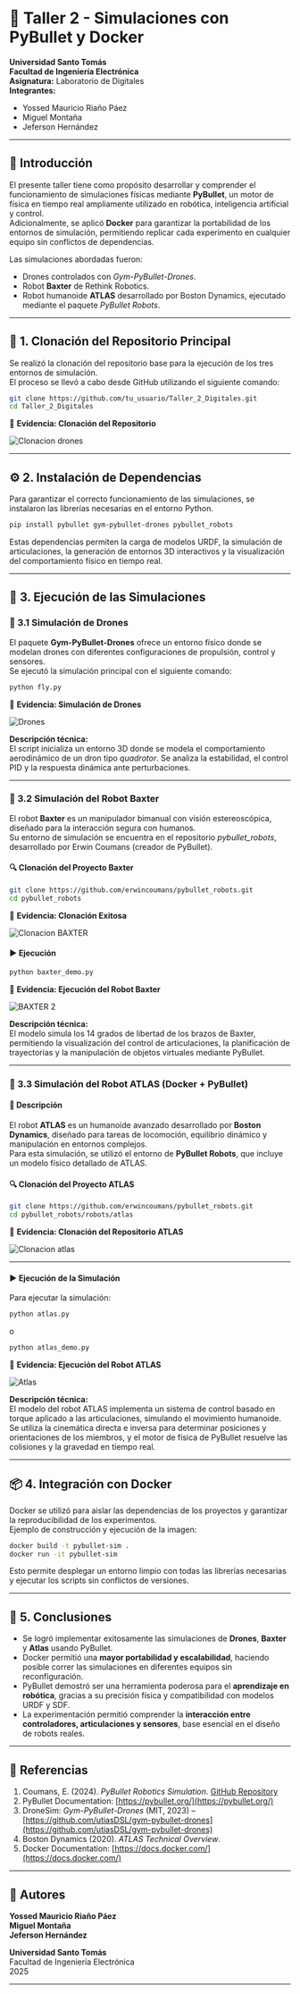 # 🧠 Taller 2 - Simulaciones con PyBullet y Docker

**Universidad Santo Tomás**  
**Facultad de Ingeniería Electrónica**  
**Asignatura:** Laboratorio de Digitales  
**Integrantes:**  
- Yossed Mauricio Riaño Páez  
- Miguel Montaña  
- Jeferson Hernández  

---

## 📘 Introducción

El presente taller tiene como propósito desarrollar y comprender el funcionamiento de simulaciones físicas mediante **PyBullet**, un motor de física en tiempo real ampliamente utilizado en robótica, inteligencia artificial y control.  
Adicionalmente, se aplicó **Docker** para garantizar la portabilidad de los entornos de simulación, permitiendo replicar cada experimento en cualquier equipo sin conflictos de dependencias.

Las simulaciones abordadas fueron:
- Drones controlados con *Gym-PyBullet-Drones*.  
- Robot **Baxter** de Rethink Robotics.  
- Robot humanoide **ATLAS** desarrollado por Boston Dynamics, ejecutado mediante el paquete *PyBullet Robots*.

---

## 🚀 1. Clonación del Repositorio Principal

Se realizó la clonación del repositorio base para la ejecución de los tres entornos de simulación.  
El proceso se llevó a cabo desde GitHub utilizando el siguiente comando:

```bash
git clone https://github.com/tu_usuario/Taller_2_Digitales.git
cd Taller_2_Digitales
```

📸 **Evidencia: Clonación del Repositorio**

![Clonacion drones](https://github.com/user-attachments/assets/3ca7d900-c220-49f3-b37d-e3f1c8851d78)


---

## ⚙️ 2. Instalación de Dependencias

Para garantizar el correcto funcionamiento de las simulaciones, se instalaron las librerías necesarias en el entorno Python.

```bash
pip install pybullet gym-pybullet-drones pybullet_robots
```

Estas dependencias permiten la carga de modelos URDF, la simulación de articulaciones, la generación de entornos 3D interactivos y la visualización del comportamiento físico en tiempo real.

---

## 🧩 3. Ejecución de las Simulaciones

### 🚁 3.1 Simulación de Drones

El paquete **Gym-PyBullet-Drones** ofrece un entorno físico donde se modelan drones con diferentes configuraciones de propulsión, control y sensores.  
Se ejecutó la simulación principal con el siguiente comando:

```bash
python fly.py
```

📸 **Evidencia: Simulación de Drones**

![Drones](https://github.com/user-attachments/assets/70dc88d8-09d0-4fca-b16e-07850c4da0b6)


**Descripción técnica:**  
El script inicializa un entorno 3D donde se modela el comportamiento aerodinámico de un dron tipo *quadrotor*. Se analiza la estabilidad, el control PID y la respuesta dinámica ante perturbaciones.

---

### 🤖 3.2 Simulación del Robot Baxter

El robot **Baxter** es un manipulador bimanual con visión estereoscópica, diseñado para la interacción segura con humanos.  
Su entorno de simulación se encuentra en el repositorio *pybullet_robots*, desarrollado por Erwin Coumans (creador de PyBullet).

#### 🔍 Clonación del Proyecto Baxter

```bash
git clone https://github.com/erwincoumans/pybullet_robots.git
cd pybullet_robots
```

📸 **Evidencia: Clonación Exitosa**

![Clonacion BAXTER](https://github.com/user-attachments/assets/8e624f40-62ff-4296-8405-e992ebacb5fa)


#### ▶️ Ejecución

```bash
python baxter_demo.py
```

📸 **Evidencia: Ejecución del Robot Baxter**

![BAXTER 2](https://github.com/user-attachments/assets/28aee52c-47f5-4d29-8577-c018f240b1b7)

**Descripción técnica:**  
El modelo simula los 14 grados de libertad de los brazos de Baxter, permitiendo la visualización del control de articulaciones, la planificación de trayectorias y la manipulación de objetos virtuales mediante PyBullet.

---

### 🦾 3.3 Simulación del Robot ATLAS (Docker + PyBullet)

#### 🧱 Descripción

El robot **ATLAS** es un humanoide avanzado desarrollado por **Boston Dynamics**, diseñado para tareas de locomoción, equilibrio dinámico y manipulación en entornos complejos.  
Para esta simulación, se utilizó el entorno de **PyBullet Robots**, que incluye un modelo físico detallado de ATLAS.

#### 🔍 Clonación del Proyecto ATLAS

```bash
git clone https://github.com/erwincoumans/pybullet_robots.git
cd pybullet_robots/robots/atlas
```

📸 **Evidencia: Clonación del Repositorio ATLAS**

![Clonacion atlas](https://github.com/user-attachments/assets/259d9b6e-268e-43e9-ad39-a8d77d7e5c13)

---

#### ▶️ Ejecución de la Simulación

Para ejecutar la simulación:

```bash
python atlas.py
```
o
```bash
python atlas_demo.py
```

📸 **Evidencia: Ejecución del Robot ATLAS**

![Atlas](https://github.com/user-attachments/assets/10421a62-5357-4244-8b46-1eded09f4d79)


**Descripción técnica:**  
El modelo del robot ATLAS implementa un sistema de control basado en torque aplicado a las articulaciones, simulando el movimiento humanoide.  
Se utiliza la cinemática directa e inversa para determinar posiciones y orientaciones de los miembros, y el motor de física de PyBullet resuelve las colisiones y la gravedad en tiempo real.

---

## 📦 4. Integración con Docker

Docker se utilizó para aislar las dependencias de los proyectos y garantizar la reproducibilidad de los experimentos.  
Ejemplo de construcción y ejecución de la imagen:

```bash
docker build -t pybullet-sim .
docker run -it pybullet-sim
```

Esto permite desplegar un entorno limpio con todas las librerías necesarias y ejecutar los scripts sin conflictos de versiones.

---

## 🧾 5. Conclusiones

- Se logró implementar exitosamente las simulaciones de **Drones**, **Baxter** y **Atlas** usando PyBullet.  
- Docker permitió una **mayor portabilidad y escalabilidad**, haciendo posible correr las simulaciones en diferentes equipos sin reconfiguración.  
- PyBullet demostró ser una herramienta poderosa para el **aprendizaje en robótica**, gracias a su precisión física y compatibilidad con modelos URDF y SDF.  
- La experimentación permitió comprender la **interacción entre controladores, articulaciones y sensores**, base esencial en el diseño de robots reales.

---

## 🔗 Referencias

1. Coumans, E. (2024). *PyBullet Robotics Simulation*. [GitHub Repository](https://github.com/erwincoumans/pybullet_robots)  
2. PyBullet Documentation: [https://pybullet.org/](https://pybullet.org/)  
3. DroneSim: *Gym-PyBullet-Drones* (MIT, 2023) – [https://github.com/utiasDSL/gym-pybullet-drones](https://github.com/utiasDSL/gym-pybullet-drones)  
4. Boston Dynamics (2020). *ATLAS Technical Overview*.  
5. Docker Documentation: [https://docs.docker.com/](https://docs.docker.com/)

---

## 👥 Autores

**Yossed Mauricio Riaño Páez**  
**Miguel Montaña**  
**Jeferson Hernández**  

**Universidad Santo Tomás**  
Facultad de Ingeniería Electrónica  
2025

---
